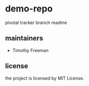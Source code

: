 # demo-repo

pivotal tracker branch readme

## maintainers

 + Timothy Freeman

 ## license

 the project is licensed by MIT License.
